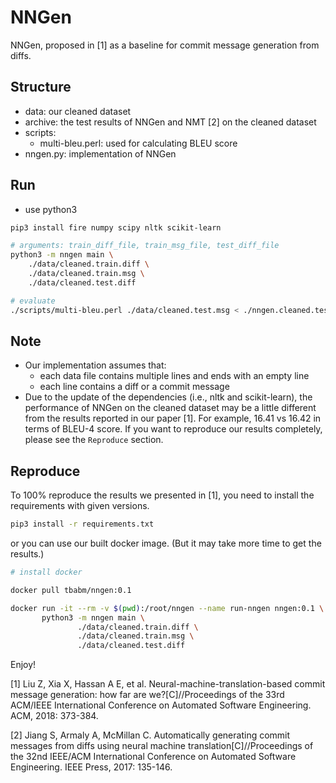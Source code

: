 # NNGen
NNGen, proposed in [1] as a baseline for commit message generation from diffs.

## Structure
- data: our cleaned dataset
- archive: the test results of NNGen and NMT [2] on the cleaned dataset
- scripts:
  - multi-bleu.perl: used for calculating BLEU score
- nngen.py: implementation of NNGen

## Run
- use python3

```bash
pip3 install fire numpy scipy nltk scikit-learn

# arguments: train_diff_file, train_msg_file, test_diff_file
python3 -m nngen main \
    ./data/cleaned.train.diff \
    ./data/cleaned.train.msg \
    ./data/cleaned.test.diff

# evaluate
./scripts/multi-bleu.perl ./data/cleaned.test.msg < ./nngen.cleaned.test.msg
```

## Note

- Our implementation assumes that:
  - each data file contains multiple lines and ends with an empty line
  - each line contains a diff or a commit message
- Due to the update of the dependencies (i.e., nltk and scikit-learn), the performance of NNGen on the cleaned dataset may be a little different from the results reported in our paper [1]. For example, 16.41 vs 16.42 in terms of BLEU-4 score. If you want to reproduce our results completely, please see the `Reproduce` section.

## Reproduce

To 100% reproduce the results we presented in [1], you need to install the requirements with given versions.

```bash
pip3 install -r requirements.txt
```

or you can use our built docker image. (But it may take more time to get the results.)

```bash
# install docker

docker pull tbabm/nngen:0.1

docker run -it --rm -v $(pwd):/root/nngen --name run-nngen nngen:0.1 \
       python3 -m nngen main \
               ./data/cleaned.train.diff \
               ./data/cleaned.train.msg \
               ./data/cleaned.test.diff
```

Enjoy!

[1] Liu Z, Xia X, Hassan A E, et al. Neural-machine-translation-based commit message generation: how far are we?[C]//Proceedings of the 33rd ACM/IEEE International Conference on Automated Software Engineering. ACM, 2018: 373-384.

[2] Jiang S, Armaly A, McMillan C. Automatically generating commit messages from diffs using neural machine translation[C]//Proceedings of the 32nd IEEE/ACM International Conference on Automated Software Engineering. IEEE Press, 2017: 135-146.
